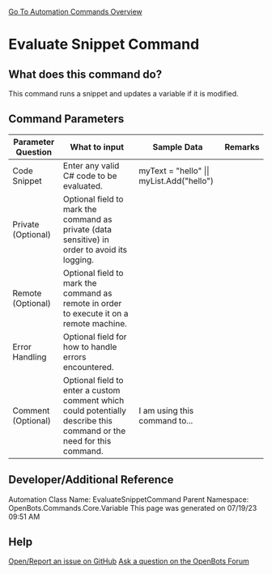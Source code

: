 <!--TITLE: Evaluate Snippet Command -->
<!-- SUBTITLE: a command in the Core Commands\Variable group. -->
[Go To Automation Commands Overview](/automation-commands)


# Evaluate Snippet Command


## What does this command do?
This command runs a snippet and updates a variable if it is modified.


## Command Parameters
| Parameter Question   	| What to input  	|  Sample Data 	| Remarks  	|
| ---                    | ---               | ---           | ---       |
|Code Snippet|Enter any valid C# code to be evaluated.|myText = "hello" \|\| myList.Add("hello")||
|Private (Optional)|Optional field to mark the command as private (data sensitive) in order to avoid its logging.|||
|Remote (Optional)|Optional field to mark the command as remote in order to execute it on a remote machine.|||
|Error Handling|Optional field for how to handle errors encountered.|||
|Comment (Optional)|Optional field to enter a custom comment which could potentially describe this command or the need for this command.|I am using this command to...||


## Developer/Additional Reference
Automation Class Name: EvaluateSnippetCommand
Parent Namespace: OpenBots.Commands.Core.Variable
This page was generated on 07/19/23 09:51 AM


## Help
[Open/Report an issue on GitHub](https://github.com/OpenBotsAI/OpenBots.Studio/issues/new)
[Ask a question on the OpenBots Forum](https://openbots.ai/forums/)
